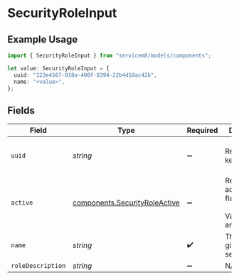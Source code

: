 # SecurityRoleInput

## Example Usage

```typescript
import { SecurityRoleInput } from "servicem8/models/components";

let value: SecurityRoleInput = {
  uuid: "123e4567-018a-400f-8394-22b4d10ac42b",
  name: "<value>",
};
```

## Fields

| Field                                                                          | Type                                                                           | Required                                                                       | Description                                                                    | Example                                                                        |
| ------------------------------------------------------------------------------ | ------------------------------------------------------------------------------ | ------------------------------------------------------------------------------ | ------------------------------------------------------------------------------ | ------------------------------------------------------------------------------ |
| `uuid`                                                                         | *string*                                                                       | :heavy_minus_sign:                                                             | Record UUID key                                                                | 123e4567-018a-400f-8394-22b4d10ac42b                                           |
| `active`                                                                       | [components.SecurityRoleActive](../../models/components/securityroleactive.md) | :heavy_minus_sign:                                                             | Record active/deleted flag. <br/><br/>Valid values are [0,1]                   |                                                                                |
| `name`                                                                         | *string*                                                                       | :heavy_check_mark:                                                             | The name given to the security role                                            |                                                                                |
| `roleDescription`                                                              | *string*                                                                       | :heavy_minus_sign:                                                             | N/A                                                                            |                                                                                |